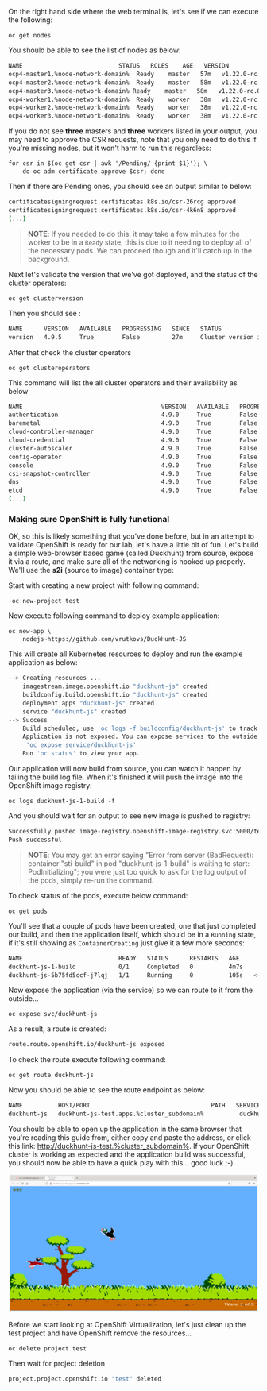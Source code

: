 On the right hand side where the web terminal is, let's see if we can execute the following:

```execute
oc get nodes
```

You should be able to see the list of nodes as below:

~~~bash
NAME                           STATUS   ROLES    AGE   VERSION
ocp4-master1.%node-network-domain%  Ready    master   57m   v1.22.0-rc.0+a44d0f0
ocp4-master2.%node-network-domain%  Ready    master   58m   v1.22.0-rc.0+a44d0f0
ocp4-master3.%node-network-domain% Ready    master   58m   v1.22.0-rc.0+a44d0f0
ocp4-worker1.%node-network-domain%  Ready    worker   38m   v1.22.0-rc.0+a44d0f0
ocp4-worker2.%node-network-domain%  Ready    worker   38m   v1.22.0-rc.0+a44d0f0
ocp4-worker3.%node-network-domain%  Ready    worker   38m   v1.22.0-rc.0+a44d0f0
~~~

If you do not see **three** masters and **three** workers listed in your output, you may need to approve the CSR requests, note that you only need to do this if you're missing nodes, but it won't harm to run this regardless:

```execute
for csr in $(oc get csr | awk '/Pending/ {print $1}'); \
    do oc adm certificate approve $csr; done
```

Then if there are Pending ones, you should see an output similar to below:
~~~bash
certificatesigningrequest.certificates.k8s.io/csr-26rcg approved
certificatesigningrequest.certificates.k8s.io/csr-4k6n8 approved
(...)
~~~

> **NOTE**: If you needed to do this, it may take a few minutes for the worker to be in a `Ready` state, this is due to it needing to deploy all of the necessary pods. We can proceed though and it'll catch up in the background.

Next let's validate the version that we've got deployed, and the status of the cluster operators:

```execute
oc get clusterversion
```

Then you should see :

~~~bash
NAME      VERSION   AVAILABLE   PROGRESSING   SINCE   STATUS
version   4.9.5     True        False         27m     Cluster version is 4.9.5.0
~~~

After that check the cluster operators 


```execute
oc get clusteroperators
```

This command will list the all cluster operators and their availability as below

~~~bash
NAME                                       VERSION   AVAILABLE   PROGRESSING   DEGRADED   SINCE   MESSAGE
authentication                             4.9.0     True        False         False      23h     
baremetal                                  4.9.0     True        False         False      23h     
cloud-controller-manager                   4.9.0     True        False         False      23h     
cloud-credential                           4.9.0     True        False         False      23h     
cluster-autoscaler                         4.9.0     True        False         False      23h     
config-operator                            4.9.0     True        False         False      23h     
console                                    4.9.0     True        False         False      23h     
csi-snapshot-controller                    4.9.0     True        False         False      23h     
dns                                        4.9.0     True        False         False      23h     
etcd                                       4.9.0     True        False         False      23h 
(...)
~~~

### Making sure OpenShift is fully functional

OK, so this is likely something that you've done before, but in an attempt to validate OpenShift is ready for our lab, let's have a little bit of fun. Let's build a simple web-browser based game (called Duckhunt) from source, expose it via a route, and make sure all of the networking is hooked up properly. We'll use the **s2i** (source to image) container type:

Start with creating a new project with following command:

```execute
 oc new-project test
```
Now execute following command to deploy example application:

```execute
oc new-app \
	nodejs~https://github.com/vrutkovs/DuckHunt-JS
```

This will create all Kubernetes resources to deploy and run the example application as below:

~~~bash
--> Creating resources ...
    imagestream.image.openshift.io "duckhunt-js" created
    buildconfig.build.openshift.io "duckhunt-js" created
    deployment.apps "duckhunt-js" created
    service "duckhunt-js" created
--> Success
    Build scheduled, use 'oc logs -f buildconfig/duckhunt-js' to track its progress.
    Application is not exposed. You can expose services to the outside world by executing one or more of the commands below:
     'oc expose service/duckhunt-js'
    Run 'oc status' to view your app.
~~~


Our application will now build from source, you can watch it happen by tailing the build log file. When it's finished it will push the image into the OpenShift image registry:

```execute
oc logs duckhunt-js-1-build -f
```

And you should wait for an output to see new image is pushed to registry:

~~~bash
Successfully pushed image-registry.openshift-image-registry.svc:5000/test/duckhunt-js@sha256:c4e64bc633ae09ce0f2f2f6de2ca9eaca8e11dc5b335301a2be78216df4b6929
Push successful
~~~

> **NOTE**: You may get an error saying "Error from server (BadRequest): container "sti-build" in pod "duckhunt-js-1-build" is waiting to start: PodInitializing"; you were just too quick to ask for the log output of the pods, simply re-run the command.

To check status of the pods, execute below command:

```execute
oc get pods 
```

You'll see that a couple of pods have been created, one that just completed our build, and then the application itself, which should be in a `Running` state, if it's still showing as `ContainerCreating` just give it a few more seconds:


~~~bash
NAME                           READY   STATUS      RESTARTS   AGE
duckhunt-js-1-build            0/1     Completed   0          4m7s
duckhunt-js-5b75fd5ccf-j7lqj   1/1     Running     0          105s   <-- this is our app!
~~~

Now expose the application (via the service) so we can route to it from the outside...


```execute
oc expose svc/duckhunt-js
```

As a result, a route is created:

~~~bash
route.route.openshift.io/duckhunt-js exposed
~~~

To check the route execute following command:

```execute
oc get route duckhunt-js
```

Now you should be able to see the route endpoint as below:

~~~bash
NAME          HOST/PORT                                  PATH   SERVICES      PORT       TERMINATION   WILDCARD
duckhunt-js   duckhunt-js-test.apps.%cluster_subdomain%          duckhunt-js   8080-tcp                 None
~~~

You should be able to open up the application in the same browser that you're reading this guide from, either copy and paste the address, or click this link: [http://duckhunt-js-test.%cluster_subdomain%](http://duckhunt-js-test.%cluster_subdomain%). If your OpenShift cluster is working as expected and the application build was successful, you should now be able to have a quick play with this... good luck ;-)

<img src="img/duckhunt.png"/>

Before we start looking at OpenShift Virtualization, let's just clean up the test project and have OpenShift remove the resources...

```execute
oc delete project test
```
Then wait for project deletion

~~~bash
project.project.openshift.io "test" deleted
~~~

